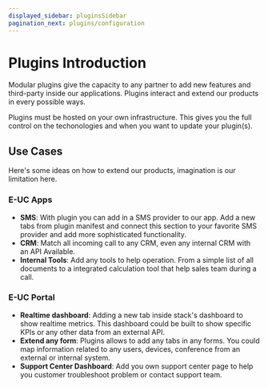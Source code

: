 ```yaml
---
displayed_sidebar: pluginsSidebar
pagination_next: plugins/configuration
---
```


# Plugins Introduction

Modular plugins give the capacity to any partner to add new features and third-party inside our applications. Plugins interact and extend our products in every possible ways.

Plugins must be hosted on your own infrastructure. This gives you the full control on the techonologies and when you want to update your plugin(s).

## Use Cases

Here's some ideas on how to extend our products, imagination is our limitation here.

### E-UC Apps

- **SMS**: With plugin you can add in a SMS provider to our app. Add a new tabs from plugin manifest and connect this section to your favorite SMS provider and add more sophisticated functionality.
- **CRM**: Match all incoming call to any CRM, even any internal CRM with an API Available.
- **Internal Tools**: Add any tools to help operation. From a simple list of all documents to a integrated calculation tool that help sales team during a call.

### E-UC Portal

- **Realtime dashboard**: Adding a new tab inside stack's dashboard to show realtime metrics. This dashboard could be built to show specific KPIs or any other data from an external API.
- **Extend any form**: Plugins allows to add any tabs in any forms. You could map information related to any users, devices, conference from an external or internal system.
- **Support Center Dashboard**: Add you own support center page to help you customer troubleshoot problem or contact support team.
